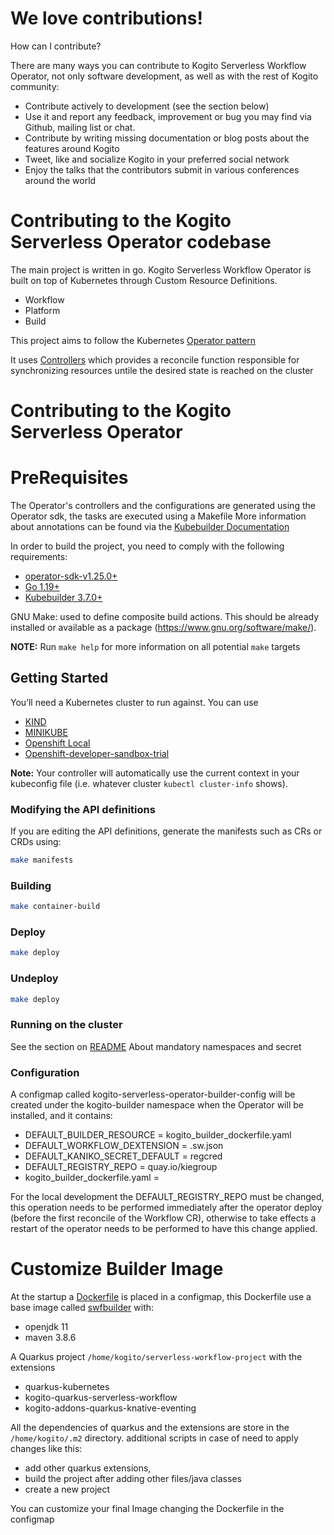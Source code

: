 # We love contributions!

How can I contribute?

There are many ways you can contribute to Kogito Serverless Workflow Operator, not only software development, as well as with the rest of Kogito community:

- Contribute actively to development (see the section below)
- Use it and report any feedback, improvement or bug you may find via Github, mailing list or chat.
- Contribute by writing missing documentation or blog posts about the features around Kogito
- Tweet, like and socialize Kogito in your preferred social network
- Enjoy the talks that the contributors submit in various conferences around the world

# Contributing to the Kogito Serverless Operator codebase

The main project is written in go. 
Kogito Serverless Workflow Operator is built on top of Kubernetes through Custom Resource Definitions.

- Workflow
- Platform
- Build

This project aims to follow the Kubernetes [Operator pattern](https://kubernetes.io/docs/concepts/extend-kubernetes/operator/)

It uses [Controllers](https://kubernetes.io/docs/concepts/architecture/controller/)
which provides a reconcile function responsible for synchronizing resources untile the desired state is reached on the cluster


# Contributing to the Kogito Serverless Operator

# PreRequisites
The Operator's controllers and the configurations are generated using the Operator sdk, the tasks are executed using a Makefile
More information about annotations can be found via the [Kubebuilder Documentation](https://book.kubebuilder.io/introduction.html)

In order to build the project, you need to comply with the following requirements:

- [operator-sdk-v1.25.0+](https://sdk.operatorframework.io/docs/building-operators/golang/installation/)
- [Go 1.19+](https://go.dev/dl/)
- [Kubebuilder 3.7.0+](https://github.com/kubernetes-sigs/kubebuilder/releases)


GNU Make: 
used to define composite build actions. This should be already installed or available as a package (https://www.gnu.org/software/make/).

**NOTE:** Run `make help` for more information on all potential `make` targets

## Getting Started
You’ll need a Kubernetes cluster to run against. You can use 
- [KIND](https://sigs.k8s.io/kind) 
- [MINIKUBE](https://minikube.sigs.k8s.io)  
- [Openshift Local](https://console.redhat.com/openshift/create/local) 
- [Openshift-developer-sandbox-trial](https://www.redhat.com/en/technologies/cloud-computing/openshift/openshift-developer-sandbox-trial)

**Note:** Your controller will automatically use the current context in your kubeconfig file (i.e. whatever cluster `kubectl cluster-info` shows).

### Modifying the API definitions
If you are editing the API definitions, generate the manifests such as CRs or CRDs using:
```sh
make manifests
```

### Building
```sh
make container-build
```

### Deploy
```sh
make deploy
```

### Undeploy
```sh
make deploy
```

### Running on the cluster
See the section on [README](./README.md)
About mandatory namespaces and secret


### Configuration

A configmap called kogito-serverless-operator-builder-config will be created under the kogito-builder namespace when the Operator will be installed, and it contains:

- DEFAULT_BUILDER_RESOURCE = kogito_builder_dockerfile.yaml
- DEFAULT_WORKFLOW_DEXTENSION = .sw.json
- DEFAULT_KANIKO_SECRET_DEFAULT = regcred
- DEFAULT_REGISTRY_REPO = quay.io/kiegroup
- kogito_builder_dockerfile.yaml = <dockerfile content>

For the local development the DEFAULT_REGISTRY_REPO must be changed, this operation needs to be performed immediately 
after the operator deploy (before the first reconcile of the Workflow CR), otherwise to take effects a restart of the 
operator needs to be performed to have this change applied.

# Customize Builder Image
At the startup a [Dockerfile](./config/manager/kogito_builder_dockerfile.yaml) is placed in a configmap, this Dockerfile use a base image called [swfbuilder](https://github.com/kiegroup/kogito-images/tree/master/modules/kogito-swf-builder) with:

- openjdk 11
- maven 3.8.6

A Quarkus project  `/home/kogito/serverless-workflow-project` with the extensions
- quarkus-kubernetes 
- kogito-quarkus-serverless-workflow 
- kogito-addons-quarkus-knative-eventing

All the dependencies of quarkus and the extensions are store in the `/home/kogito/.m2` directory. additional scripts in case of need to apply changes like this: 

- add other quarkus extensions,
- build the project after adding other files/java classes
- create a new project

You can customize your final Image changing the Dockerfile in the configmap